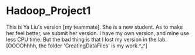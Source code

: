 Hadoop_Project1
===============
This is Ya Liu's version [my teammate].
She is a new student. As to make her feel better, we submit her version.
I have my own version, and mine use less CPU time. But the bad thing is that I lost my version in the lab.
[OOOOhhhh, the folder 'CreatingDataFiles' is my work.^_^]
